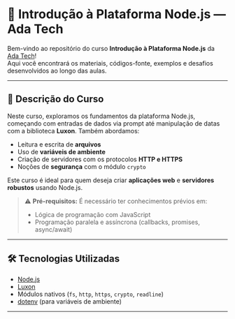 # 📘 Introdução à Plataforma Node.js — Ada Tech

Bem-vindo ao repositório do curso **Introdução à Plataforma Node.js** da [Ada Tech](https://ada.tech/)!  
Aqui você encontrará os materiais, códigos-fonte, exemplos e desafios desenvolvidos ao longo das aulas.

---

## 🎯 Descrição do Curso

Neste curso, exploramos os fundamentos da plataforma Node.js, começando com entradas de dados via prompt até manipulação de datas com a biblioteca **Luxon**. Também abordamos:

- Leitura e escrita de **arquivos**
- Uso de **variáveis de ambiente**
- Criação de servidores com os protocolos **HTTP e HTTPS**
- Noções de **segurança** com o módulo `crypto`

Este curso é ideal para quem deseja criar **aplicações web** e **servidores robustos** usando Node.js.

> ⚠️ **Pré-requisitos:** É necessário ter conhecimentos prévios em:
> - Lógica de programação com JavaScript
> - Programação paralela e assíncrona (callbacks, promises, async/await)

---

## 🛠️ Tecnologias Utilizadas

- [Node.js](https://nodejs.org/)
- [Luxon](https://moment.github.io/luxon/)
- Módulos nativos (`fs`, `http`, `https`, `crypto`, `readline`)
- [dotenv](https://www.npmjs.com/package/dotenv) (para variáveis de ambiente)

---
